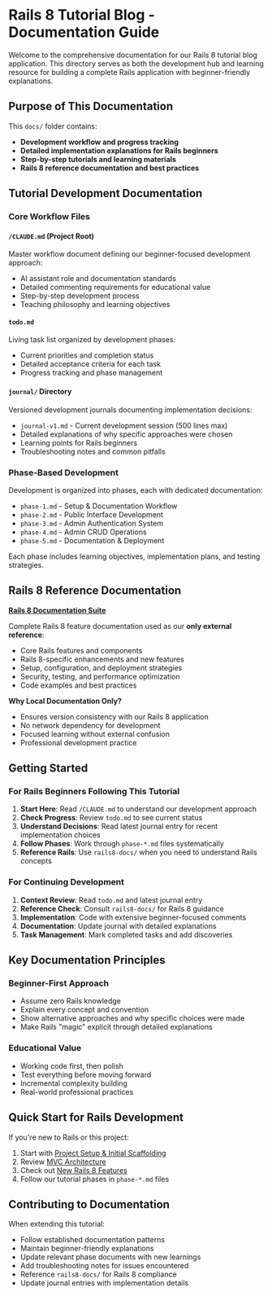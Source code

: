 # Rails 8 Tutorial Blog - Documentation Guide

Welcome to the comprehensive documentation for our Rails 8 tutorial blog application. This directory serves as both the development hub and learning resource for building a complete Rails application with beginner-friendly explanations.

## Purpose of This Documentation

This `docs/` folder contains:
- **Development workflow and progress tracking**
- **Detailed implementation explanations for Rails beginners**
- **Step-by-step tutorials and learning materials**
- **Rails 8 reference documentation and best practices**

## Tutorial Development Documentation

### Core Workflow Files

#### `/CLAUDE.md` (Project Root)
Master workflow document defining our beginner-focused development approach:
- AI assistant role and documentation standards
- Detailed commenting requirements for educational value
- Step-by-step development process
- Teaching philosophy and learning objectives

#### `todo.md`
Living task list organized by development phases:
- Current priorities and completion status
- Detailed acceptance criteria for each task
- Progress tracking and phase management

#### `journal/` Directory
Versioned development journals documenting implementation decisions:
- `journal-v1.md` - Current development session (500 lines max)
- Detailed explanations of why specific approaches were chosen
- Learning points for Rails beginners
- Troubleshooting notes and common pitfalls

### Phase-Based Development

Development is organized into phases, each with dedicated documentation:
- `phase-1.md` - Setup & Documentation Workflow
- `phase-2.md` - Public Interface Development
- `phase-3.md` - Admin Authentication System
- `phase-4.md` - Admin CRUD Operations
- `phase-5.md` - Documentation & Deployment

Each phase includes learning objectives, implementation plans, and testing strategies.

## Rails 8 Reference Documentation

**[Rails 8 Documentation Suite](./rails8-docs/README.md)**

Complete Rails 8 feature documentation used as our **only external reference**:
- Core Rails features and components
- Rails 8-specific enhancements and new features
- Setup, configuration, and deployment strategies
- Security, testing, and performance optimization
- Code examples and best practices

**Why Local Documentation Only?**
- Ensures version consistency with our Rails 8 application
- No network dependency for development
- Focused learning without external confusion
- Professional development practice

## Getting Started

### For Rails Beginners Following This Tutorial

1. **Start Here**: Read `/CLAUDE.md` to understand our development approach
2. **Check Progress**: Review `todo.md` to see current status
3. **Understand Decisions**: Read latest journal entry for recent implementation choices
4. **Follow Phases**: Work through `phase-*.md` files systematically
5. **Reference Rails**: Use `rails8-docs/` when you need to understand Rails concepts

### For Continuing Development

1. **Context Review**: Read `todo.md` and latest journal entry
2. **Reference Check**: Consult `rails8-docs/` for Rails 8 guidance
3. **Implementation**: Code with extensive beginner-focused comments
4. **Documentation**: Update journal with detailed explanations
5. **Task Management**: Mark completed tasks and add discoveries

## Key Documentation Principles

### Beginner-First Approach
- Assume zero Rails knowledge
- Explain every concept and convention
- Show alternative approaches and why specific choices were made
- Make Rails "magic" explicit through detailed explanations

### Educational Value
- Working code first, then polish
- Test everything before moving forward
- Incremental complexity building
- Real-world professional practices

## Quick Start for Rails Development

If you're new to Rails or this project:

1. Start with [Project Setup & Initial Scaffolding](./rails8-docs/project-setup.md)
2. Review [MVC Architecture](./rails8-docs/mvc-architecture.md) 
3. Check out [New Rails 8 Features](./rails8-docs/rails8-new-features.md)
4. Follow our tutorial phases in `phase-*.md` files

## Contributing to Documentation

When extending this tutorial:
- Follow established documentation patterns
- Maintain beginner-friendly explanations
- Update relevant phase documents with new learnings
- Add troubleshooting notes for issues encountered
- Reference `rails8-docs/` for Rails 8 compliance
- Update journal entries with implementation details